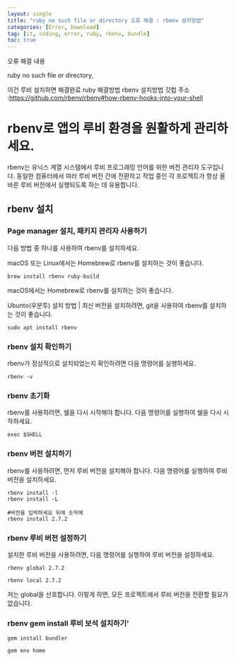 ```yaml
---
layout: single
title: "ruby no such file or directory 오류 해결 : rbenv 설치방법"
categories: [Error, Download]
tag: [it, coding, error, ruby, rbenv, bundle]
toc: true
---
```


오류 해결 내용 

ruby no such file or directory,

이건 루비 설치하면 해결완료
ruby 해결방법 rbenv 설치방법 
깃헙 주소 :https://github.com/rbenv/rbenv#how-rbenv-hooks-into-your-shell


# rbenv로 앱의 루비 환경을 원활하게 관리하세요.

rbenv는 유닉스 계열 시스템에서 루비 프로그래밍 언어를 위한 버전 관리자 도구입니다.
동일한 컴퓨터에서 여러 루비 버전 간에 전환하고 작업 중인 각 프로젝트가 항상 올바른 루비 버전에서 실행되도록 하는 데 유용합니다.


## rbenv 설치

### Page manager 설치, 패키지 관리자 사용하기
다음 방법 중 하나를 사용하여 rbenv를 설치하세요.

macOS 또는 Linux에서는 Homebrew로 rbenv를 설치하는 것이 좋습니다.
```
brew install rbenv ruby-build
```
macOS에서는 Homebrew로 rbenv를 설치하는 것이 좋습니다.

Ubunto(우분투) 설치 방법 | 최신 버전을 설치하려면, git을 사용하여 rbenv를 설치하는 것이 좋습니다.
```
sudo apt install rbenv
```

### rbenv 설치 확인하기
rbenv가 정상적으로 설치되었는지 확인하려면 다음 명령어를 실행하세요.
```
rbenv -v
```

### rbenv 초기화
rbenv를 사용하려면, 쉘을 다시 시작해야 합니다. 다음 명령어를 실행하여 쉘을 다시 시작하세요.
```
exec $SHELL
```

### rbenv 버전 설치하기
rbenv를 사용하려면, 먼저 루비 버전을 설치해야 합니다. 다음 명령어를 실행하여 루비 버전을 설치하세요.
```
rbenv install -l
rbenv install -L

#버전을 입력하세요 뒤에 숫자에 
rbenv install 2.7.2
```

### rbenv 루비 버전 설정하기
설치한 루비 버전을 사용하려면, 다음 명령어를 실행하여 루비 버전을 설정하세요.
```
rbenv global 2.7.2

rbenv local 2.7.2
```
저는 global을 선호합니다. 이렇게 하면, 모든 프로젝트에서 루비 버전을 전환할 필요가 없습니다.

### rbenv gem install 루비 보석 설치하기'
```
gem install bundler

gem env home
```


